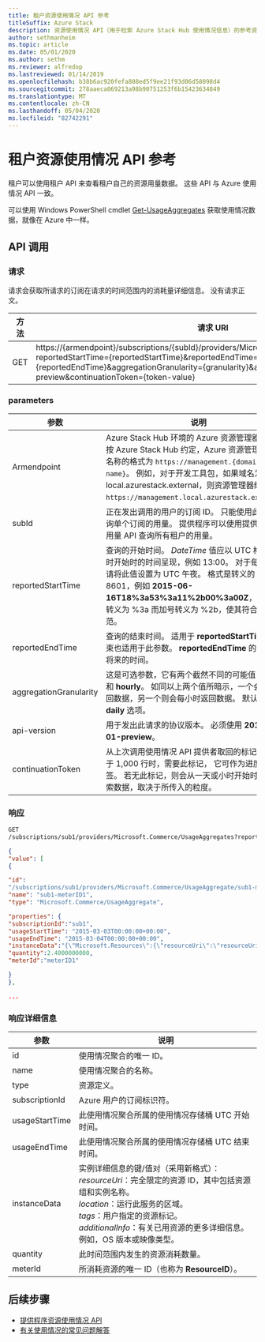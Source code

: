 ```yaml
---
title: 租户资源使用情况 API 参考
titleSuffix: Azure Stack
description: 资源使用情况 API（用于检索 Azure Stack Hub 使用情况信息）的参考资料。
author: sethmanheim
ms.topic: article
ms.date: 05/01/2020
ms.author: sethm
ms.reviewer: alfredop
ms.lastreviewed: 01/14/2019
ms.openlocfilehash: b38b6ac920fefa808ed5f9ee21f93d06d58098d4
ms.sourcegitcommit: 278aaeca069213a98b90751253f6b15423634849
ms.translationtype: MT
ms.contentlocale: zh-CN
ms.lasthandoff: 05/04/2020
ms.locfileid: "82742291"
---
```

# <a name="tenant-resource-usage-api-reference"></a>租户资源使用情况 API 参考

租户可以使用租户 API 来查看租户自己的资源用量数据。 这些 API 与 Azure 使用情况 API 一致。

可以使用 Windows PowerShell cmdlet [Get-UsageAggregates](/powershell/module/azurerm.usageaggregates/get-usageaggregates) 获取使用情况数据，就像在 Azure 中一样。

## <a name="api-call"></a>API 调用

### <a name="request"></a>请求

请求会获取所请求的订阅在请求的时间范围内的消耗量详细信息。 没有请求正文。

| **方法** | **请求 URI** |
| --- | --- |
| GET |https://{armendpoint}/subscriptions/{subId}/providers/Microsoft.Commerce/usageAggregates?reportedStartTime={reportedStartTime}&reportedEndTime={reportedEndTime}&aggregationGranularity={granularity}&api-version=2015-06-01-preview&continuationToken={token-value} |

### <a name="parameters"></a>parameters

| **参数** | **说明** |
| --- | --- |
| Armendpoint |Azure Stack Hub 环境的 Azure 资源管理器终结点。 按 Azure Stack Hub 约定，Azure 资源管理器终结点名称的格式为 `https://management.{domain-name}`。 例如，对于开发工具包，如果域名为 local.azurestack.external，则资源管理器终结点是 `https://management.local.azurestack.external`。 |
| subId |正在发出调用的用户的订阅 ID。 只能使用此 API 查询单个订阅的用量。 提供程序可以使用提供程序资源用量 API 查询所有租户的用量。 |
| reportedStartTime |查询的开始时间。 *DateTime* 值应以 UTC 格式及小时开始时的时间呈现，例如 13:00。 对于每日聚合，请将此值设置为 UTC 午夜。 格式是转义的 ISO 8601，例如 **2015-06-16T18%3a53%3a11%2b00%3a00Z**，其中冒号转义为 %3a 而加号转义为 %2b，使其符合 URI 规范。 |
| reportedEndTime |查询的结束时间。 适用于 **reportedStartTime** 的约束也适用于此参数。 **reportedEndTime** 的值不能是将来的时间。 |
| aggregationGranularity |这是可选参数，它有两个截然不同的可能值：**daily** 和 **hourly**。 如同以上两个值所暗示，一个会每日返回数据，另一个则会每小时返回数据。 默认值为 **daily** 选项。 |
| api-version |用于发出此请求的协议版本。 必须使用 **2015-06-01-preview**。 |
| continuationToken |从上次调用使用情况 API 提供者取回的标记。 响应大于 1,000 行时，需要此标记， 它可作为进度的书签。 若无此标记，则会从一天或小时开始时的时间检索数据，取决于所传入的粒度。 |

### <a name="response"></a>响应

```html
GET
/subscriptions/sub1/providers/Microsoft.Commerce/UsageAggregates?reportedStartTime=reportedStartTime=2014-05-01T00%3a00%3a00%2b00%3a00&reportedEndTime=2015-06-01T00%3a00%3a00%2b00%3a00&aggregationGranularity=Daily&api-version=1.0
```

```json
{
"value": [
{

"id":
"/subscriptions/sub1/providers/Microsoft.Commerce/UsageAggregate/sub1-meterID1",
"name": "sub1-meterID1",
"type": "Microsoft.Commerce/UsageAggregate",

"properties": {
"subscriptionId":"sub1",
"usageStartTime": "2015-03-03T00:00:00+00:00",
"usageEndTime": "2015-03-04T00:00:00+00:00",
"instanceData":"{\"Microsoft.Resources\":{\"resourceUri\":\"resourceUri1\",\"location\":\"Alaska\",\"tags\":null,\"additionalInfo\":null}}",
"quantity":2.4000000000,
"meterId":"meterID1"

}
},

...
```

### <a name="response-details"></a>响应详细信息

| **参数** | **说明** |
| --- | --- |
| id |使用情况聚合的唯一 ID。 |
| name |使用情况聚合的名称。 |
| type |资源定义。 |
| subscriptionId |Azure 用户的订阅标识符。 |
| usageStartTime |此使用情况聚合所属的使用情况存储桶 UTC 开始时间。 |
| usageEndTime |此使用情况聚合所属的使用情况存储桶 UTC 结束时间。 |
| instanceData |实例详细信息的键/值对（采用新格式）：<br>  *resourceUri*：完全限定的资源 ID，其中包括资源组和实例名称。 <br>  *location*：运行此服务的区域。 <br>  *tags*：用户指定的资源标记。 <br>  *additionalInfo*：有关已用资源的更多详细信息。 例如，OS 版本或映像类型。 |
| quantity |此时间范围内发生的资源消耗数量。 |
| meterId |所消耗资源的唯一 ID（也称为 **ResourceID**）。 |

## <a name="next-steps"></a>后续步骤

- [提供程序资源使用情况 API](azure-stack-provider-resource-api.md)
- [有关使用情况的常见问题解答](azure-stack-usage-related-faq.md)
